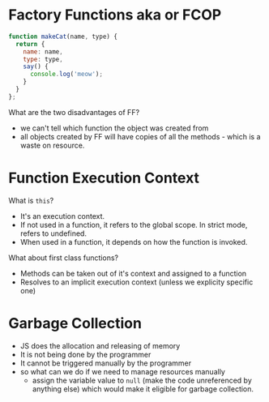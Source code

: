 # Factory Functions aka or FCOP

```jsx
function makeCat(name, type) {
  return {
    name: name,
    type: type,
    say() {
      console.log('meow');
    }
  }
};
```

What are the two disadvantages of FF? 
- we can't tell which function the object was created from
- all objects created by FF will have copies of all the methods - which is a waste on resource.

# Function Execution Context

What is `this`?
- It's an execution context. 
- If not used in a function, it refers to the global scope. In strict mode, refers to undefined. 
- When used in a function, it depends on how the function is invoked. 

What about first class functions?
- Methods can be taken out of it's context and assigned to a function
- Resolves to an implicit execution context (unless we explicity specific one)

# Garbage Collection

- JS does the allocation and releasing of memory
- It is not being done by the programmer
- It cannot be triggered manually by the programmer
- so what can we do if we need to manage resources manually
  - assign the variable value to `null` (make the code unreferenced by anything else) which would make it eligible for garbage collection.

